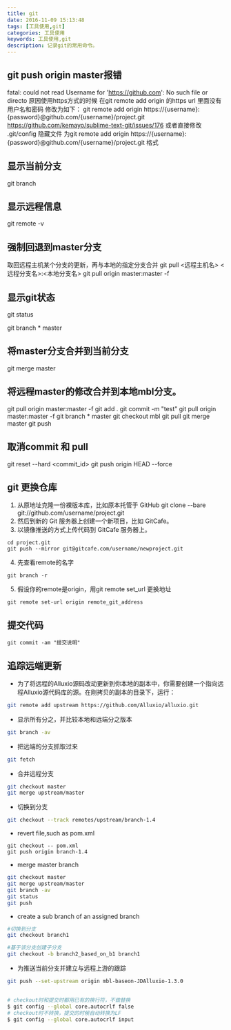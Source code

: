 ```yaml
---
title: git
date: 2016-11-09 15:13:48
tags: [工具使用,git]
categories: 工具使用
keywords: 工具使用,git
description: 记录git的常用命令。
---
```


## git push origin master报错
fatal: could not read Username for 'https://github.com': No such file or directo
原因使用https方式的时候 在git remote add origin 的https url 里面没有用户名和密码
修改为如下：
git remote add origin https://{username}:{password}@github.com/{username}/project.git
https://github.com/kemayo/sublime-text-git/issues/176
或者直接修改 .git/config 隐藏文件 为git remote add origin https://{username}:{password}@github.com/{username}/project.git 格式




## 显示当前分支

git branch

## 显示远程信息

git remote -v


## 强制回退到master分支

取回远程主机某个分支的更新，再与本地的指定分支合并
git pull <远程主机名> <远程分支名>:<本地分支名>
git pull origin master:master -f

## 显示git状态

git status

git branch * master


## 将master分支合并到当前分支

git merge master



## 将远程master的修改合并到本地mbl分支。

git pull origin master:master -f
git add .
 git commit -m "test"
git pull origin master:master -f
git branch * master
git checkout mbl
git pull
git merge master
 git push



## 取消commit 和 pull

git reset --hard <commit_id>
git push origin HEAD --force


## git 更换仓库
1. 从原地址克隆一份裸版本库，比如原本托管于 GitHub
git clone --bare git://github.com/username/project.git
2. 然后到新的 Git 服务器上创建一个新项目，比如 GitCafe。
3. 以镜像推送的方式上传代码到 GitCafe 服务器上。
```
cd project.git
git push --mirror git@gitcafe.com/username/newproject.git
```
4. 先查看remote的名字
```
git branch -r
```
5. 假设你的remote是origin，用git remote set_url 更换地址
```
git remote set-url origin remote_git_address
```


## 提交代码
```
git commit -am "提交说明"
```

## 追踪远端更新
- 为了将远程的Alluxio源码改动更新到你本地的副本中，你需要创建一个指向远程Alluxio源代码库的源。在刚拷贝的副本的目录下，运行：
```bash
git remote add upstream https://github.com/Alluxio/alluxio.git
```
- 显示所有分之，并比较本地和远端分之版本
```bash
git branch -av
```
- 把远端的分支抓取过来
```bash
git fetch
```
- 合并远程分支
```bash
git checkout master
git merge upstream/master
```
- 切换到分支
```bash
git checkout --track remotes/upstream/branch-1.4
```

- revert file,such as pom.xml
```
git checkout -- pom.xml
git push origin branch-1.4
```


- merge master branch
```bash
git checkout master
git merge upstream/master
git branch -av
git status 
git push
```


- create a sub branch of an assigned branch
```bash
#切换到分支
git checkout branch1

#基于该分支创建子分支
git checkout -b branch2_based_on_b1 branch1 

```

- 为推送当前分支并建立与远程上游的跟踪
```bash
git push --set-upstream origin mbl-baseon-JDAlluxio-1.3.0
```

## 
```bash
# checkout时和提交时都用已有的换行符，不做替换
$ git config --global core.autocrlf false
# checkout时不转换，提交的时候自动转换为LF
$ git config --global core.autocrlf input
```